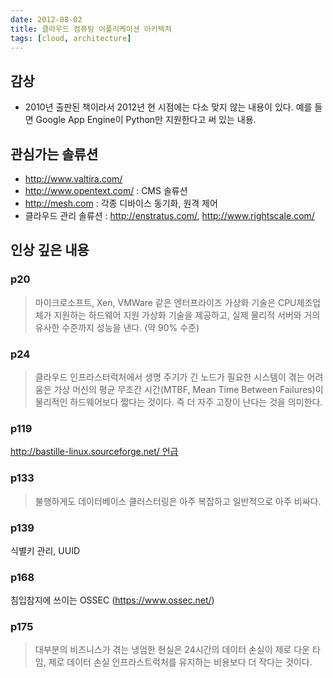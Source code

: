 ```yaml
---
date: 2012-08-02
title: 클라우드 컴퓨팅 어플리케이션 아키텍처
tags: [cloud, architecture]
---
```


## 감상
- 2010년 출판된 책이라서 2012년 현 시점에는 다소 맞지 않는 내용이 있다. 예를 들면 Google App Engine이 Python만 지원한다고 써 있는 내용.

## 관심가는 솔류션
- <http://www.valtira.com/>
- <http://www.opentext.com/> : CMS 솔류션
- <http://mesh.com> : 각종 디바이스 동기화, 원격 제어
- 클라우드 관리 솔류션 : <http://enstratus.com/>, <http://www.rightscale.com/>

## 인상 깊은 내용
### p20
> 마이크로소프트, Xen, VMWare 같은 엔터프라이즈 가상화 기술은 CPU제조업체가 지원하는 하드웨어 지원 가상화 기술을 제공하고, 실제 물리적 서버와 거의 유사한 수준까지 성능을 낸다. (약 90% 수준)

### p24
> 클라우드 인프라스터럭처에서 생명 주기가 긴 노드가 필요한 시스템이 겪는 어려움은 
가상 머신의 평균 무조간 시간(MTBF, Mean Time Between Failures)이 물리적인 하드웨어보다 짧다는 것이다. 즉 더 자주 고장이 난다는 것을 의미한다.

### p119
http://bastille-linux.sourceforge.net/ 언급

### p133
> 불행하게도 데이터베이스 클러스터링은 아주 복잡하고 일반적으로 아주 비싸다.

### p139
식별키 관리, UUID

### p168
침입참지에 쓰이는 OSSEC (https://www.ossec.net/)

### p175
> 대부분의 비즈니스가 겪는 냉엄한 현실은 24시간의 데이터 손실이 제로 다운 타임, 제로 데이터 손실 인프라스트럭처를 유지하는 비용보다 더 작다는 것이다.
